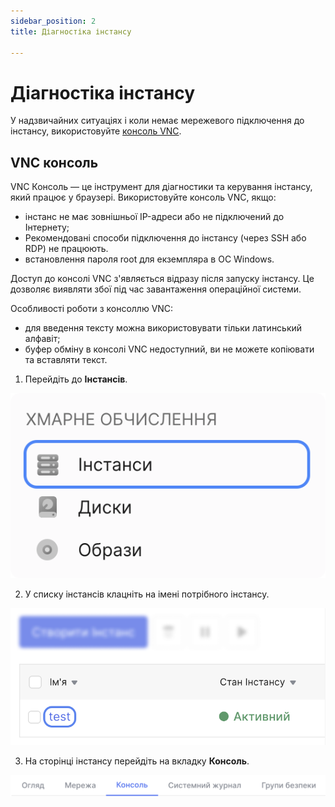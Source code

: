 ```yaml
---
sidebar_position: 2
title: Діагностіка інстансу

---
```


# Діагностіка інстансу

У надзвичайних ситуаціях і коли немає мережевого підключення до інстансу, використовуйте [консоль VNC](/ua/control-panel/cloud-platform/compute/instances/diagnostics-instance#vnc-консоль).

## VNC консоль

VNC Консоль — це інструмент для діагностики та керування інстансу, який працює у браузері. 
Використовуйте консоль VNC, якщо:

- інстанс не має зовнішньої IP-адреси або не підключений до Інтернету;
- Рекомендовані способи підключення до інстансу (через SSH або RDP) не працюють.
- встановлення пароля root для екземпляра в ОС Windows.

Доступ до консолі VNC з'являється відразу після запуску інстансу. Це дозволяє виявляти збої під час завантаження операційної системи.

Особливості роботи з консоллю VNC:

- для введення тексту можна використовувати тільки латинський алфавіт;
- буфер обміну в консолі VNC недоступний, ви не можете копіювати та вставляти текст.

1. Перейдіть до **Інстансів**.

![](../../img/ic-instance-1-ua.svg)

2. У списку інстансів клацніть на імені потрібного інстансу.

![](img/ic-instance-2-ua.svg)

3. На сторінці інстансу перейдіть на вкладку **Консоль**.

![](img/ic-instance-3-ua.svg)
